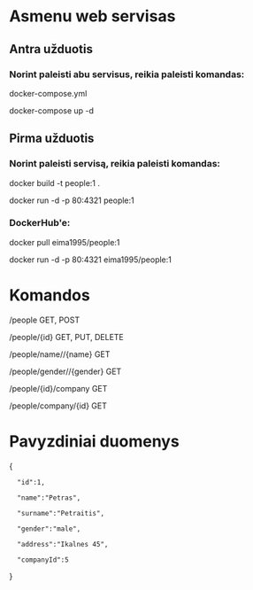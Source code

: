 # Asmenu web servisas

## Antra užduotis

### Norint paleisti abu servisus, reikia paleisti komandas:

docker-compose.yml 

docker-compose up -d

## Pirma užduotis
### Norint paleisti servisą, reikia paleisti komandas:

docker build -t people:1 .

docker run -d -p 80:4321 people:1

### DockerHub'e:

docker pull eima1995/people:1

docker run -d -p 80:4321 eima1995/people:1

# Komandos
/people GET, POST

/people/{id} GET, PUT, DELETE

/people/name//{name} GET

/people/gender//{gender} GET

/people/{id}/company GET

/people/company/{id} GET

# Pavyzdiniai duomenys
{

      "id":1,
   
      "name":"Petras",
   
      "surname":"Petraitis",
   
      "gender":"male",
   
      "address":"Ikalnes 45",
      
      "companyId":5
   
}

